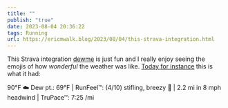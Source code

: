```yaml
---
title: ""
publish: "true"
date: 2023-08-04 20:36:22
tags: Running
url: https://ericmwalk.blog/2023/08/04/this-strava-integration.html
---
```


This Strava integration [dewme](https://www.dewme.app/) is just fun and I really enjoy seeing the emojis of how *wonderful* the weather was like. [Today for instance](https://ericmwalk.blog/2023/08/04/some-mile-hot.html) this is what it had:

90°F ☁️ Dew pt.: 69°F | RunFeel™: (4/10) stifling, breezy 🤢 | 2.2 mi in 8 mph headwind | TruPace™: 7:25 /mi